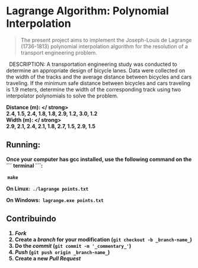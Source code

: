 # Lagrange Algorithm: Polynomial Interpolation
> The present project aims to implement the Joseph-Louis de Lagrange (1736-1813) polynomial interpolation algorithm for the resolution of a transport engineering problem.

<p>
  DESCRIPTION:
A transportation engineering study was conducted to determine an appropriate design of bicycle lanes. Data were collected on the width of the tracks and the average distance between bicycles and cars traveling. If the minimum safe distance between bicycles and cars traveling is 1.9 meters, determine the width of the corresponding track using two interpolator polynomials to solve the problem.
 
</ p>

<strong> Distance (m): </ strong> <br />
2.4, 1.5, 2.4, 1.8, 1.8, 2.9, 1.2, 3.0, 1.2 <br />
<strong> Width (m): </ strong> <br />
2.9, 2.1, 2.4, 2.1, 1.8, 2.7, 1.5, 2.9, 1.5 


## Running:
Once your computer has gcc installed, use the following command on the ´´´ terminal ´´´:

  ``` make ```

On Linux:
  ``` ./lagrange points.txt ```

On Windows:
  ``` lagrange.exe points.txt ```


## Contribuindo
1. _Fork_ <br />
2. Create a _branch_ for your modification (`git checkout -b _branch-name_`) <br />
3. Do the _commit_ (`git commit -m '_commentary_'`) <br />
4. _Push_ (`git push origin _branch-name_`) <br />
5. Create a new _Pull Request_ <br />

